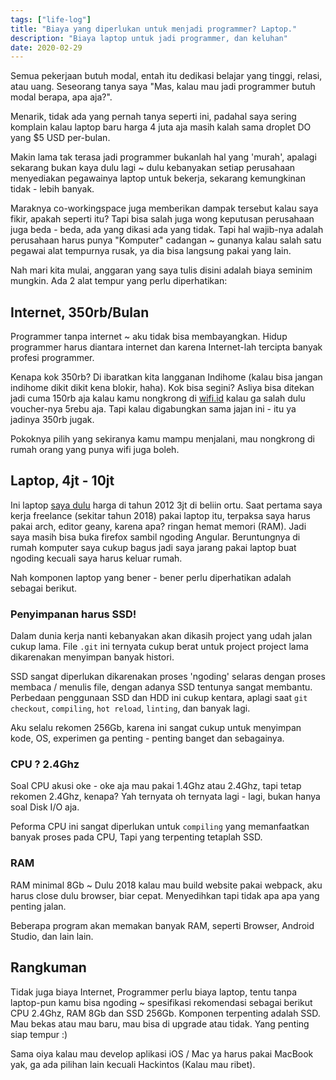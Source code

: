 ```yaml
---
tags: ["life-log"]
title: "Biaya yang diperlukan untuk menjadi programmer? Laptop."
description: "Biaya laptop untuk jadi programmer, dan keluhan"
date: 2020-02-29
---
```


Semua pekerjaan butuh modal, entah itu dedikasi belajar yang tinggi, relasi, atau uang. Seseorang tanya saya "Mas, kalau mau jadi programmer butuh modal berapa, apa aja?".

Menarik, tidak ada yang pernah tanya seperti ini, padahal saya sering komplain kalau laptop baru harga 4 juta aja masih kalah sama droplet DO yang \$5 USD per-bulan.

Makin lama tak terasa jadi programmer bukanlah hal yang 'murah', apalagi sekarang bukan kaya dulu lagi ~ dulu kebanyakan setiap perusahaan menyediakan pegawainya laptop untuk bekerja, sekarang kemungkinan tidak - lebih banyak.

Maraknya co-workingspace juga memberikan dampak tersebut kalau saya fikir, apakah seperti itu? Tapi bisa salah juga wong keputusan perusahaan juga beda - beda, ada yang dikasi ada yang tidak. Tapi hal wajib-nya adalah perusahaan harus punya "Komputer" cadangan ~ gunanya kalau salah satu pegawai alat tempurnya rusak, ya dia bisa langsung pakai yang lain.

Nah mari kita mulai, anggaran yang saya tulis disini adalah biaya seminim mungkin. Ada 2 alat tempur yang perlu diperhatikan:

## Internet, 350rb/Bulan

Programmer tanpa internet ~ aku tidak bisa membayangkan. Hidup programmer harus diantara internet dan karena Internet-lah tercipta banyak profesi programmer.

Kenapa kok 350rb? Di ibaratkan kita langganan Indihome (kalau bisa jangan indihome dikit dikit kena blokir, haha). Kok bisa segini? Asliya bisa ditekan jadi cuma 150rb aja kalau kamu nongkrong di [wifi.id](wifi.id) kalau ga salah dulu voucher-nya 5rebu aja. Tapi kalau digabungkan sama jajan ini - itu ya jadinya 350rb jugak.

Pokoknya pilih yang sekiranya kamu mampu menjalani, mau nongkrong di rumah orang yang punya wifi juga boleh.

## Laptop, 4jt - 10jt

Ini laptop [saya dulu](https://www.sg-comp.com/lenovo-g40-45-amd-e1-harga-ekonomis-kinerja-efektif/) harga di tahun 2012 3jt di beliin ortu. Saat pertama saya kerja freelance (sekitar tahun 2018) pakai laptop itu, terpaksa saya harus pakai arch, editor geany, karena apa? ringan hemat memori (RAM). Jadi saya masih bisa buka firefox sambil ngoding Angular. Beruntungnya di rumah komputer saya cukup bagus jadi saya jarang pakai laptop buat ngoding kecuali saya harus keluar rumah.

Nah komponen laptop yang bener - bener perlu diperhatikan adalah sebagai berikut.

### Penyimpanan harus SSD!

Dalam dunia kerja nanti kebanyakan akan dikasih project yang udah jalan cukup lama. File `.git` ini ternyata cukup berat untuk project project lama dikarenakan menyimpan banyak histori.

SSD sangat diperlukan dikarenakan proses 'ngoding' selaras dengan proses membaca / menulis file, dengan adanya SSD tentunya sangat membantu. Perbedaan penggunaan SSD dan HDD ini cukup kentara, aplagi saat `git checkout`, `compiling`, `hot reload`, `linting`, dan banyak lagi.

Aku selalu rekomen 256Gb, karena ini sangat cukup untuk menyimpan kode, OS, experimen ga penting - penting banget dan sebagainya.

### CPU ? 2.4Ghz

Soal CPU akusi oke - oke aja mau pakai 1.4Ghz atau 2.4Ghz, tapi tetap rekomen 2.4Ghz, kenapa? Yah ternyata oh ternyata lagi - lagi, bukan hanya soal Disk I/O aja.

Peforma CPU ini sangat diperlukan untuk `compiling` yang memanfaatkan banyak proses pada CPU, Tapi yang terpenting tetaplah SSD.

### RAM

RAM minimal 8Gb ~ Dulu 2018 kalau mau build website pakai webpack, aku harus close dulu browser, biar cepat. Menyedihkan tapi tidak apa apa yang penting jalan.

Beberapa program akan memakan banyak RAM, seperti Browser, Android Studio, dan lain lain.

## Rangkuman

Tidak juga biaya Internet, Programmer perlu biaya laptop, tentu tanpa laptop-pun kamu bisa ngoding ~ spesifikasi rekomendasi sebagai berikut CPU 2.4Ghz, RAM 8Gb dan SSD 256Gb. Komponen terpenting adalah SSD. Mau bekas atau mau baru, mau bisa di upgrade atau tidak. Yang penting siap tempur :)

Sama oiya kalau mau develop aplikasi iOS / Mac ya harus pakai MacBook yak, ga ada pilihan lain kecuali Hackintos (Kalau mau ribet).

